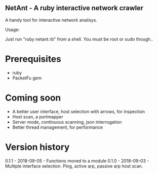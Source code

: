 ## NetAnt - A ruby interactive network crawler ##

A handy tool for interactive network analisys.

Usage:

Just run "ruby netant.rb" from a shell. You must be root or sudo though..


# Prerequisites #

- ruby
- PacketFu gem

# Coming soon #

- A better user interface, host selection with arrows, for inspection
- Host scan, a portmapper
- Server mode, continuous scanning, json interrogation
- Better thread management, for performance


# Version history #

0.1.1 - 2018-09-05 - Functions moved to a module
0.1.0 - 2018-09-03 - Multiple interface selection. Ping, active arp, passive arp host scan.

